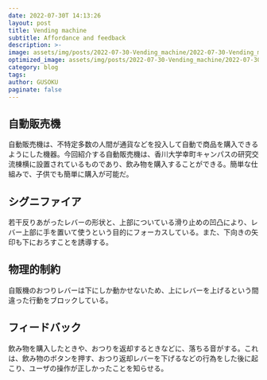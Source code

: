 ```yaml
---
date: 2022-07-30T 14:13:26
layout: post
title: Vending machine
subtitle: Affordance and feedback
description: >-
image: assets/img/posts/2022-07-30-Vending_machine/2022-07-30-Vending_machine.jpg
optimized_image: assets/img/posts/2022-07-30-Vending_machine/2022-07-30-Vending_machine_resized_thumbnail.jpg
category: blog
tags: 
author: GUSOKU
paginate: false
---
```


## 自動販売機

自動販売機は、不特定多数の人間が通貨などを投入して自動で商品を購入できるようにした機器。今回紹介する自動販売機は、香川大学幸町キャンパスの研究交流棟横に設置されているものであり、飲み物を購入することができる。簡単な仕組みで、子供でも簡単に購入が可能だ。

## シグニファイア

若干反りあがったレバーの形状と、上部についている滑り止めの凹凸により、レバー上部に手を置いて使うという目的にフォーカスしている。また、下向きの矢印も下におろすことを誘導する。

## 物理的制約

自販機のおつりレバーは下にしか動かせないため、上にレバーを上げるという間違った行動をブロックしている。

## フィードバック

飲み物を購入したときや、おつりを返却するときなどに、落ちる音がする。これは、飲み物のボタンを押す、おつり返却レバーを下げるなどの行為をした後に起こり、ユーザの操作が正しかったことを知らせる。